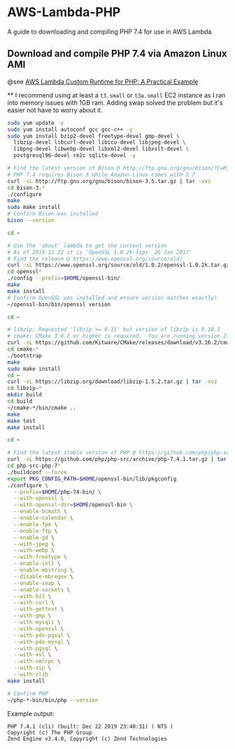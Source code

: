 # AWS-Lambda-PHP

A guide to downloading and compiling PHP 7.4 for use in AWS Lambda.

## Download and compile PHP 7.4 via Amazon Linux AMI

@see [AWS Lambda Custom Runtime for PHP: A Practical Example](https://aws.amazon.com/blogs/apn/aws-lambda-custom-runtime-for-php-a-practical-example/)

** I recommend using at least a `t3.small` or `t3a.small` EC2 instance as I ran into memory issues with 1GB ram. Adding
swap solved the problem but it's easier not have to worry about it.

```bash
sudo yum update -y
sudo yum install autoconf gcc gcc-c++ -y
sudo yum install bzip2-devel freetype-devel gmp-devel \
  libzip-devel libcurl-devel libicu-devel libjpeg-devel \
  libpng-devel libwebp-devel libxml2-devel libxslt-devel \
  postgresql96-devel re2c sqlite-devel -y

# Find the latest version of Bison @ http://ftp.gnu.org/gnu/bison/?C=M;O=D
# PHP 7.4 requires Bison 3 while Amazon Linux comes with 2.7
curl -sL http://ftp.gnu.org/gnu/bison/bison-3.5.tar.gz | tar -xvz
cd bison-3.*
./configure
make
sudo make install
# Confirm Bison was installed
bison --version

cd ~

# Use the 'about' lambda to get the current version
# As of 2019-12-22 it is 'OpenSSL 1.0.2k-fips  26 Jan 2017'
# Find the release @ https://www.openssl.org/source/old/
curl -sL https://www.openssl.org/source/old/1.0.2/openssl-1.0.2k.tar.gz | tar -xvz
cd openssl*
./config --prefix=$HOME/openssl-bin/
make
make install
# Confirm OpenSSL was installed and ensure version matches exactly!
~/openssl-bin/bin/openssl version

cd ~

# libzip; Requested 'libzip >= 0.11' but version of libzip is 0.10.1
# cmake; CMake 3.0.2 or higher is required.  You are running version 2.8.12.2
curl -sL https://github.com/Kitware/CMake/releases/download/v3.16.2/cmake-3.16.2.tar.gz | tar -xvz
cd cmake-*
./bootstrap
make
sudo make install
cd ~
curl -sL https://libzip.org/download/libzip-1.5.2.tar.gz | tar -xvz
cd libzip-*
mkdir build
cd build
~/cmake-*/bin/cmake ..
make
make test
make install

cd ~

# Find the latest stable version of PHP @ https://github.com/php/php-src/releases
curl -sL https://github.com/php/php-src/archive/php-7.4.1.tar.gz | tar -xvz
cd php-src-php-7*
./buildconf --force
export PKG_CONFIG_PATH=$HOME/openssl-bin/lib/pkgconfig
./configure \
  --prefix=$HOME/php-74-bin/ \
  --with-openssl \
  --with-openssl-dir=$HOME/openssl-bin \
  --enable-bcmath \
  --enable-calendar \
  --enable-fpm \
  --enable-ftp \
  --enable-gd \
  --with-jpeg \
  --with-webp \
  --with-freetype \
  --enable-intl \
  --enable-mbstring \
  --disable-mbregex \
  --enable-soap \
  --enable-sockets \
  --with-bz2 \
  --with-curl \
  --with-gettext \
  --with-gmp \
  --with-mysqli \
  --with-openssl \
  --with-pdo-pgsql \
  --with-pdo-mysql \
  --with-pgsql \
  --with-xsl \
  --with-xmlrpc \
  --with-zip \
  --with-zlib
make install

# Confirm PHP
~/php-*-bin/bin/php --version
```

Example output:
```text
PHP 7.4.1 (cli) (built: Dec 22 2019 23:40:31) ( NTS )
Copyright (c) The PHP Group
Zend Engine v3.4.0, Copyright (c) Zend Technologies
```